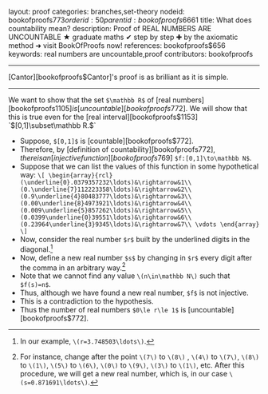 layout: proof
categories: branches,set-theory
nodeid: bookofproofs$773
orderid: 50
parentid: bookofproofs$6661
title: What does countability mean?
description:  Proof of REAL NUMBERS ARE UNCOUNTABLE &#9733; graduate maths &#10004; step by step &#10010; by the axiomatic method &#10140; visit BookOfProofs now!
references: bookofproofs$656
keywords: real numbers are uncountable,proof
contributors: bookofproofs


---
[Cantor][bookofproofs$Cantor]'s proof is as brilliant as it is simple.

---

We want to show that the set `$\mathbb R$` of [real numbers][bookofproofs$1105] is [uncountable][bookofproofs$772]. We will show that this is true even for the [real interval][bookofproofs$1153] `$[0,1]\subset\mathbb R.$` 
* Suppose, `$[0,1]$` is [countable][bookofproofs$772].
* Therefore, by [definition of countability][bookofproofs$772], there is an [injective function][bookofproofs$769] `$f:[0,1]\to\mathbb N$`. 
* Suppose that we can list the values of this function in some hypothetical way:
`\[
\begin{array}{rcl}
(\underline{0}.0379357232\ldots)&\rightarrow&1\\
(0.\underline{7}112223358\ldots)&\rightarrow&2\\
(0.9\underline{4}80483777\ldots)&\rightarrow&3\\
(0.00\underline{8}4973921\ldots)&\rightarrow&4\\
(0.009\underline{5}857262\ldots)&\rightarrow&5\\
(0.0399\underline{0}39551\ldots)&\rightarrow&6\\
(0.23964\underline{3}9345\ldots)&\rightarrow&7\\
\vdots
\end{array}
\]`
* Now, consider the real number `$r$` built by the underlined digits in the diagonal.[^1] 
* Now, define a new real number `$s$` by changing in `$r$` every digit after the comma in an arbitrary way.[^2] 
* Note that we cannot find any value `\(n\in\mathbb N\)` such that `$f(s)=n$`. 
* Thus, although we have found a new real number, `$f$` is not injective.  
* This is a contradiction to the hypothesis.
* Thus the number of real numbers `$0\le r\le 1$` is [uncountable][bookofproofs$772].
[^1]: In our example, `\(r=3.748503\ldots\)`. 

[^2]: For instance, change after the point `\(7\)` to `\(8\)` , `\(4\)` to `\(7\)`, `\(8\)` to `\(1\)`, `\(5\)` to `\(6\)`, `\(0\)` to `\(9\)`, `\(3\)` to `\(1\)`, etc. After this procedure, we will get a new real number, which is, in our case `\(s=0.871691\ldots\)`.
